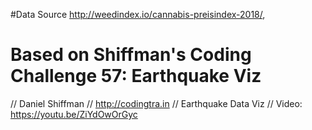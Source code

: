 


#Data Source http://weedindex.io/cannabis-preisindex-2018/,


# Based on Shiffman's Coding Challenge 57: Earthquake Viz
// Daniel Shiffman
// http://codingtra.in
// Earthquake Data Viz
// Video: https://youtu.be/ZiYdOwOrGyc
